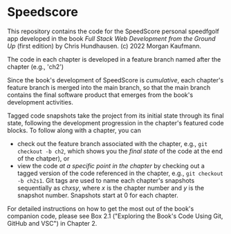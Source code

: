 # Speedscore

This repository contains the code for the SpeedScore personal speedfgolf app developed in the book *Full Stack Web Development from the Ground Up* (first edition) by Chris Hundhausen. (c) 2022 Morgan Kaufmann.

The code in each chapter is developed in a feature branch named after the chapter (e.g., 'ch2')

Since the book's development of SpeedScore is *cumulative*, each chapter's feature branch is merged into the main branch, so that the main branch contains the final software product that emerges from the book's development activities.

Tagged code snapshots take the project from its initial state through its final state, following the development progression in the chapter's featured code blocks. To follow along with a chapter, you can
 * check out the feature branch associated with the chapter, e.g., `git checkout -b ch2`, which shows you the *final state* of the code at the end of the chatper), or
 * view the code *at a specific point in the chapter* by checking out a tagged version of the code referenced in the chapter, e.g., `git checkout -b ch2s1`. Git tags are used to name each chapter's snapshots sequentially as ch*x*s*y*, where *x* is the chapter number and *y* is the snapshot number. Snapshots start at 0 for each chapter.

For detailed instructions on how to get the most out of the book's companion code, please see Box 2.1 ("Exploring the Book's Code Using Git, GitHub and VSC") in Chapter 2.
